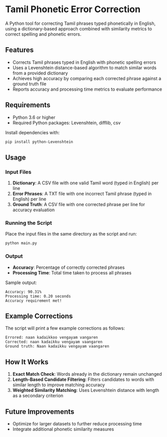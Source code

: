 # Tamil Phonetic Error Correction

A Python tool for correcting Tamil phrases typed phonetically in English, using a dictionary-based approach combined with similarity metrics to correct spelling and phonetic errors.

## Features

* Corrects Tamil phrases typed in English with phonetic spelling errors
* Uses a Levenshtein distance-based algorithm to match similar words from a provided dictionary
* Achieves high accuracy by comparing each corrected phrase against a ground truth file
* Reports accuracy and processing time metrics to evaluate performance

## Requirements

* Python 3.6 or higher
* Required Python packages: Levenshtein, difflib, csv

Install dependencies with:

```bash
pip install python-Levenshtein
```

## Usage

### Input Files

1. **Dictionary**: A CSV file with one valid Tamil word (typed in English) per line
2. **Error Phrases**: A TXT file with one incorrect Tamil phrase (typed in English) per line
3. **Ground Truth**: A CSV file with one corrected phrase per line for accuracy evaluation

### Running the Script

Place the input files in the same directory as the script and run:

```bash
python main.py
```

### Output

* **Accuracy**: Percentage of correctly corrected phrases
* **Processing Time**: Total time taken to process all phrases

Sample output:
```
Accuracy: 90.31%
Processing time: 0.20 seconds
Accuracy requirement met!
```

## Example Corrections

The script will print a few example corrections as follows:

```
Errored: naan kadaikkoo vengayam vangaren
Corrected: naan kadaikku vengayam vaangaren
Ground truth: Naan kadaikku vengayam vaangaren
```

## How It Works

1. **Exact Match Check**: Words already in the dictionary remain unchanged
2. **Length-Based Candidate Filtering**: Filters candidates to words with similar length to improve matching accuracy
3. **Weighted Similarity Matching**: Uses Levenshtein distance with length as a secondary criterion

## Future Improvements

* Optimize for larger datasets to further reduce processing time
* Integrate additional phonetic similarity measures
